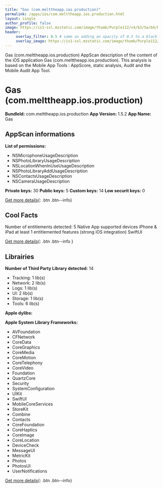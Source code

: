 ```yaml
---
title: "Gas (com.melttheapp.ios.production)"
permalink: /apps/ios/com.melttheapp.ios.production.html
layout: single
author_profile: false
image: https://is1-ssl.mzstatic.com/image/thumb/Purple112/v4/b3/5a/b4/b35ab4ee-8f4e-58b5-abc9-ddd9c70557e6/AppIcon-0-1x_U007emarketing-0-7-0-sRGB-85-220.png/512x512bb.jpg
header: 
     overlay_filter: 0.5 # same as adding an opacity of 0.5 to a black background
     overlay_image: https://is1-ssl.mzstatic.com/image/thumb/Purple112/v4/b3/5a/b4/b35ab4ee-8f4e-58b5-abc9-ddd9c70557e6/AppIcon-0-1x_U007emarketing-0-7-0-sRGB-85-220.png/512x512bb.jpg
---
```

Gas (com.melttheapp.ios.production) AppScan description of the content of the iOS application Gas (com.melttheapp.ios.production). This analysis is based on the Mobile App Tools : AppScore, static analysis, Audit and the Mobile Audit App Tool.

# Gas (com.melttheapp.ios.production)

**BundleId:** com.melttheapp.ios.production
**App Version:** 1.5.2
**App Name:** Gas


## AppScan informations 

**List of permissions:** 
- NSMicrophoneUsageDescription
- NSPhotoLibraryUsageDescription
- NSLocationWhenInUseUsageDescription
- NSPhotoLibraryAddUsageDescription
- NSContactsUsageDescription
- NSCameraUsageDescription
  
  
**Private keys:** 30
**Public keys:** 5
**Custom keys:** 14
**Low securit keys:** 0
  
[Get more details](/pricing.html){: .btn .btn--info}

## Cool Facts

Number of entitlements detected: 5
Native App
supported devices iPhone & iPad
at least 1 entitlemented features (strong iOS integration)
SwiftUI
  
[Get more details](/pricing.html){: .btn .btn--info }

## Librairies 
**Number of Third Party Library detected:** 14
- Tracking: 1 lib(s)
- Network: 2 lib(s)
- Logs: 1 lib(s)
- UI: 2 lib(s)
- Storage: 1 lib(s)
- Tools: 6 lib(s)


**Apple dylibs:**


**Apple System Library Frameworks:**
- AVFoundation
- CFNetwork
- CoreData
- CoreGraphics
- CoreMedia
- CoreMotion
- CoreTelephony
- CoreVideo
- Foundation
- QuartzCore
- Security
- SystemConfiguration
- UIKit
- SwiftUI
- MobileCoreServices
- StoreKit
- Combine
- Contacts
- CoreFoundation
- CoreHaptics
- CoreImage
- CoreLocation
- DeviceCheck
- MessageUI
- MetricKit
- Photos
- PhotosUI
- UserNotifications


  
[Get more details](/pricing.html){: .btn .btn--info}

